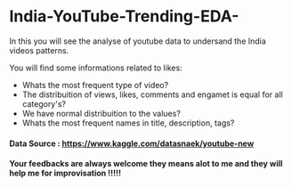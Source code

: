 # India-YouTube-Trending-EDA-
In this you will see the  analyse of youtube data to undersand the India videos patterns.

You will find some informations related to likes:

* Whats the most frequent type of video?
* The distribuition of views, likes, comments and engamet is equal for all category's?
* We have normal distribuition to the values?
* Whats the most frequent names in title, description, tags?

#### Data Source : https://www.kaggle.com/datasnaek/youtube-new 

#### Your feedbacks are always welcome they means alot to me and they will help me for improvisation !!!!!
